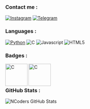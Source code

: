 ### Contact me :

[![Instagram](https://img.shields.io/badge/INSTAGRAM-%3E-orange?style=for-the-badge&logo=instagram)](https://instagram.com/nyek_)
[![Telegram](https://img.shields.io/badge/TELEGRAM-%3E-blue?style=for-the-badge&logo=telegram)](https://t.me/maHamma)
### Languages :

[![Python](https://img.shields.io/badge/-PYTHON-9cf?style=for-the-badge&logo=python)](https://www.python.org)
![C](https://img.shields.io/badge/-C/C++-blue?style=for-the-badge&logo=c%2B%2B)
![Javascript](https://img.shields.io/badge/-JAVASCRIPT-red?style=for-the-badge&logo=javascript)
![HTML5](https://img.shields.io/badge/-HTML5-pink?style=for-the-badge&logo=html5&logoColor=black)

<!--<img align="left" alt="JavaScript" width="34px" src="images/logo/javascript.png" />
<img align="left" alt="Python" width="34px" src="images/logo/python.png" />
<img align="left" alt="C" width="34px" src="images/logo/c.png" />
<img align="left" alt="HTML" width="34px" src="images/logo/html.png" />-->
<!-- [<img align="left" alt="codeSTACKr | Instagram" width="22px" src="https://cdn.jsdelivr.net/npm/simple-icons@v3/icons/instagram.svg" />][instagram]-->

[telegram]: https://t.me/maHamma
[instagram]: https://instagram.com/nyek_
### Badges :

<img align="left" alt="C" width="70px" src="https://www.holopin.io/_next/image?url=https%3A%2F%2Fassets.holopin.io%2FeyJidWNrZXQiOiJob2xvcGluLWFzc2V0cyIsImtleSI6ImFzc2V0cy9jbDhlcTN6OWMwMzU3MDlsM2Z4OTluOHg2IiwiZWRpdHMiOnsicm90YXRlIjpudWxsfX0%3D&w=1920&q=75"  />
<img align="left" alt="C" width="70px" src=https://www.holopin.io/_next/image?url=https%3A%2F%2Fassets.holopin.io%2FeyJidWNrZXQiOiJob2xvcGluLWFzc2V0cyIsImtleSI6ImFzc2V0cy9jbDhkOHVrb3MwMDk0MDlqbnVuaGRhcDd3IiwiZWRpdHMiOnsicm90YXRlIjpudWxsfX0%3D&w=1920&q=75" /><br /><br /><br />


### GitHub Stats :

![NCoders GitHub Stats](https://github-readme-stats.vercel.app/api?username=Hamma-nyk&icon_color=ffd000&hide_title=true&text_color=abf8ff&hide=stars&show_icons=true&bg_color=404040&theme=gruvbox&hide_border=true&title_color=ffffff)
<!---
Hamma-nyk/Hamma-nyk is a ✨ special ✨ repository because its `README.md` (this file) appears on your GitHub profile.
You can click the Preview link to take a look at your changes.
--->
